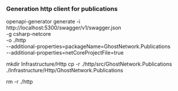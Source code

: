 ### Generation http client for publications

openapi-generator generate -i http://localhost:5300/swagger/v1/swagger.json \
    -g csharp-netcore \
    -o ./http \
    --additional-properties=packageName=GhostNetwork.Publications \
    --additional-properties=netCoreProjectFile=true

mkdir Infrastructure/Http
cp -r ./http/src/GhostNetwork.Publications ./Infrastructure/Http/GhostNetwork.Publications

rm -r ./http
